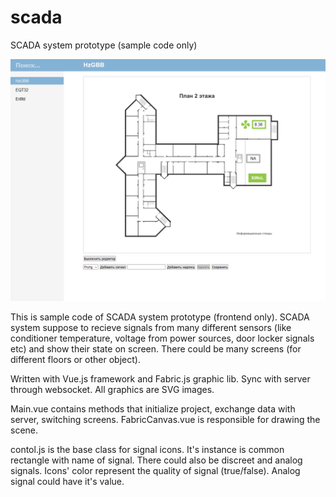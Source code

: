 # scada
SCADA system prototype (sample code only)

![Alt text](/scada.png?raw=true)

This is sample code of SCADA system prototype (frontend only). 
SCADA system suppose to recieve signals from many different sensors (like conditioner temperature, voltage from power sources, door locker signals etc) and show their state on screen. 
There could be many screens (for different floors or other object). 

Written with Vue.js framework and Fabric.js graphic lib. Sync with server through websocket.
All graphics are SVG images. 

Main.vue contains methods that initialize project, exchange data with server, switching screens.
FabricCanvas.vue is responsible for drawing the scene.

contol.js is the base class for signal icons. It's instance is common rectangle with name of signal. There could also be discreet and analog signals. Icons' color represent the quality of signal (true/false). Analog signal could have it's value. 
